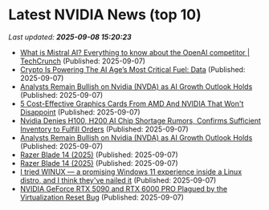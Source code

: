 # Latest NVIDIA News (top 10)
_Last updated: **2025-09-08 15:20:23**_

- [What is Mistral AI? Everything to know about the OpenAI competitor | TechCrunch](https://techcrunch.com/2025/09/07/what-is-mistral-ai-everything-to-know-about-the-openai-competitor/) (Published: 2025-09-07)
- [Crypto Is Powering The AI Age’s Most Critical Fuel: Data](https://www.forbes.com/sites/digital-assets/2025/09/07/crypto-is-powering-the-ai-ages-most-critical-fuel-data/) (Published: 2025-09-07)
- [Analysts Remain Bullish on Nvidia (NVDA) as AI Growth Outlook Holds](https://biztoc.com/x/27db10857f5a4fa9) (Published: 2025-09-07)
- [5 Cost-Effective Graphics Cards From AMD And NVIDIA That Won't Disappoint](https://www.bgr.com/1958012/affordable-graphics-cards-on-amazon-amd-and-nvidia/) (Published: 2025-09-07)
- [Nvidia Denies H100, H200 AI Chip Shortage Rumors, Confirms Sufficient Inventory to Fulfill Orders](https://biztoc.com/x/0441c8716b87b83f) (Published: 2025-09-07)
- [Analysts Remain Bullish on Nvidia (NVDA) as AI Growth Outlook Holds](https://consent.yahoo.com/v2/collectConsent?sessionId=1_cc-session_6f5d77e4-9f88-4f3d-8991-25ca6fac0f85) (Published: 2025-09-07)
- [Razer Blade 14 (2025)](https://uk.pcmag.com/laptops/159947/razer-blade-14-2025) (Published: 2025-09-07)
- [Razer Blade 14 (2025)](https://me.pcmag.com/en/laptops/32107/razer-blade-14-2025) (Published: 2025-09-07)
- [I tried WINUX — a promising Windows 11 experience inside a Linux distro, and I think they've nailed it](https://www.windowscentral.com/software-apps/i-tried-winux-promising-a-windows-11-experience-on-linux) (Published: 2025-09-07)
- [NVIDIA GeForce RTX 5090 and RTX 6000 PRO Plagued by the Virtualization Reset Bug](https://www.techpowerup.com/340754/nvidia-geforce-rtx-5090-and-rtx-6000-pro-plagued-by-the-virtualization-reset-bug) (Published: 2025-09-07)
